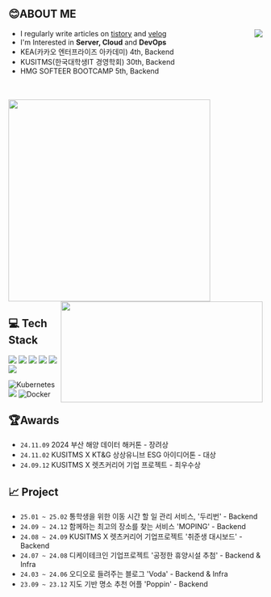 ## 😊ABOUT ME

  <a href="https://solved.ac/profile/heesang99">
    <img align="right"src="http://mazassumnida.wtf/api/v2/generate_badge?boj=heesang99"&height="200">
  </a>
  

- I regularly write articles on <a href="https://chobo-backend.tistory.com/">tistory</a> and <a href="https://velog.io/@munyo17/posts">velog</a>
- I'm Interested in **Server, Cloud** and **DevOps**
- KEA(카카오 엔터프라이즈 아카데미) 4th, Backend
- KUSITMS(한국대학생IT 경영학회) 30th, Backend
- HMG SOFTEER BOOTCAMP 5th, Backend
  <br/>
  <br/>
  <br/>

<div al>
  <a href="https://github.com/devxb/gitanimals"><img src="https://render.gitanimals.org/farms/codrin2"width="400"&height="200"/></a>
  <img align="right" src="https://github-readme-stats.vercel.app/api?username=codrin2&theme=merko&show_icons=true&count_private=true"width="400"height="200"/>
</div>


## 💻 Tech Stack
<p>
<img src="https://img.shields.io/badge/Java-FF9900?style=for-the-badge&logo=java&logoColor=FFFFFF">
<img src="https://img.shields.io/badge/Kotlin-7F52FF?style=for-the-badge&logo=Kotlin&logoColor=FFFFFF">
<img src="https://img.shields.io/badge/Spring-6DB33F?style=for-the-badge&logo=Spring&logoColor=FFFFFF" >
<img src="https://img.shields.io/badge/MySQL-4479A1?style=for-the-badge&logo=MySQL&logoColor=FFFFFF" >
<img src="https://img.shields.io/badge/Redis-DC382D?style=for-the-badge&logo=Redis&logoColor=FFFFFF" >
<img src="https://img.shields.io/badge/mongodb-47A248?style=for-the-badge&logo=mongodb&logoColor=FFFFFF">
</p>

![Kubernetes](https://img.shields.io/badge/kubernetes-%23326ce5.svg?style=for-the-badge&logo=kubernetes&logoColor=white)
<img src="https://img.shields.io/badge/jenkins-D24939?style=for-the-badge&logo=jenkins&logoColor=white">
![Docker](https://img.shields.io/badge/docker-%230db7ed.svg?style=for-the-badge&logo=docker&logoColor=white)

## 🏆Awards
- `24.11.09` 2024 부산 해양 데이터 해커톤 - 장려상
- `24.11.02` KUSITMS X KT&G 상상유니브 ESG 아이디어톤 - 대상
- `24.09.12` KUSITMS X 렛츠커리어 기업 프로젝트 - 최우수상

## 📈 Project
- `25.01 ~ 25.02` 통학생을 위한 이동 시간 할 일 관리 서비스, '두리번' - Backend
- `24.09 ~ 24.12` 함께하는 최고의 장소를 찾는 서비스 'MOPING' - Backend
- `24.08 ~ 24.09` KUSITMS X 렛츠커리어 기업프로젝트 '취준생 대시보드' - Backend
- `24.07 ~ 24.08` 디케이테크인 기업프로젝트 '공정한 휴양시설 추첨' - Backend & Infra
- `24.03 ~ 24.06` 오디오로 들려주는 블로그 'Voda' - Backend & Infra
- `23.09 ~ 23.12` 지도 기반 명소 추천 어플 'Poppin' - Backend


<!--
## 💻Tech Stack

### Language
<p>
<img src="https://img.shields.io/badge/Java-FF9900?style=for-the-badge&logo=JAVA&logoColor=FFFFFF" >
<img src="https://img.shields.io/badge/Python-3776AB?style=for-the-badge&logo=Python&logoColor=FFFFFF" >
<img src="https://img.shields.io/badge/C-A8B9CC?style=for-the-badge&logo=C&logoColor=FFFFFF">
</p>

### Framework
<p>
<img src="https://img.shields.io/badge/Spring-6DB33F?style=for-the-badge&logo=Spring&logoColor=FFFFFF" >
<img src="https://img.shields.io/badge/SpringBoot-6DB33F?style=for-the-badge&logo=SpringBoot&logoColor=FFFFFF" >
</p>

### Database
<p>
<img src="https://img.shields.io/badge/MySQL-4479A1?style=for-the-badge&logo=MySQL&logoColor=FFFFFF" >
<img src="https://img.shields.io/badge/Redis-DC382D?style=for-the-badge&logo=Redis&logoColor=FFFFFF" >
<img src="https://img.shields.io/badge/mongodb-47A248?style=for-the-badge&logo=mongodb&logoColor=FFFFFF">
</p>

### DevOps
![Kubernetes](https://img.shields.io/badge/kubernetes-%23326ce5.svg?style=for-the-badge&logo=kubernetes&logoColor=white)
<img src="https://img.shields.io/badge/jenkins-D24939?style=for-the-badge&logo=jenkins&logoColor=white">
![Docker](https://img.shields.io/badge/docker-%230db7ed.svg?style=for-the-badge&logo=docker&logoColor=white)


### Cloud
<p>
<img src="https://img.shields.io/badge/Amazon EKS-1765F6?style=for-the-badge&logo=amazoneks&logoColor=FFFFFF" >
<img src="https://img.shields.io/badge/Amazon EC2-FF9900?style=for-the-badge&logo=Amazon ec2&logoColor=FFFFFF" > 
<img src="https://img.shields.io/badge/Amazon RDS-527FFF?style=for-the-badge&logo=Amazon RDS&logoColor=FFFFFF" >
<img src="https://img.shields.io/badge/Amazon%20S3-569A31?style=for-the-badge&logo=Amazon%20S3&logoColor=white">  
</p>


### Tool
<p>
<img src="https://img.shields.io/badge/Jira-0052CC?style=for-the-badge&logo=jira&logoColor=white">
<img src="https://img.shields.io/badge/Confluence-172B4D?style=for-the-badge&logo=confluence&logoColor=white">
<img src="https://img.shields.io/badge/IntelliJIDEA-000000?style=for-the-badge&logo=IntelliJIDEA&logoColor=FFFFFF" >
<img src="https://img.shields.io/badge/Visual%20Studio%20Code-007ACC?style=for-the-badge&logo=Visual%20Studio%20Code&logoColor=FFFFFF" >
<img src="https://img.shields.io/badge/androidstudio-3DDC84?style=for-the-badge&logo=androidstudio&logoColor=FFFFFF" >
</p>


<div align="center">
  <img src="https://github-readme-stats.vercel.app/api?username=codrin2&theme=merko&show_icons=true&count_private=true"/>
  <img height=195px src="https://github-readme-stats.vercel.app/api/top-langs/?username=codrin2&layout=compact&theme=highcontrast"/>
</div>
-->
